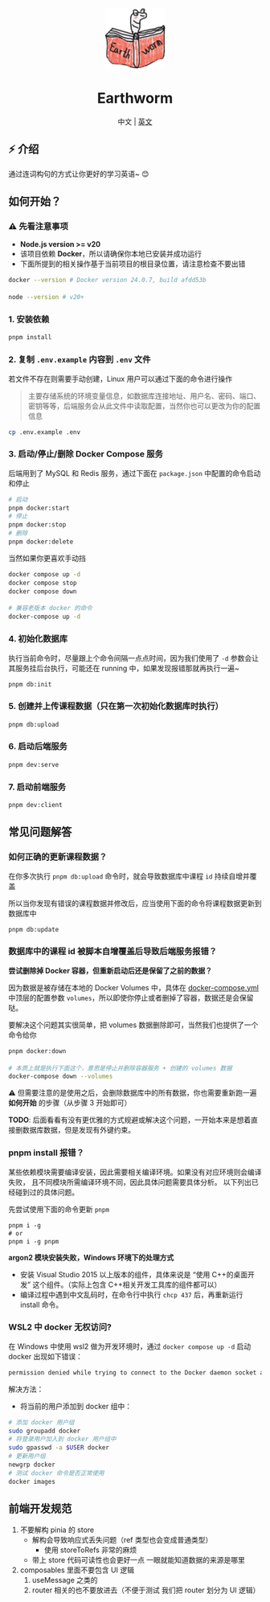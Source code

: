 <div align="center">
  <img alt="Earthworm" width="120" height="120" src="./apps/client/public/logo.png">
  <h1>Earthworm</h1>
  <span>中文 | <a href="./README.md">英文</a></span>
</div>

## ⚡ 介绍

通过连词构句的方式让你更好的学习英语~ 😊

## 如何开始？

### ⚠️ 先看注意事项

- **Node.js version >= v20**
- 该项目依赖 **Docker**，所以请确保你本地已安装并成功运行
- 下面所提到的相关操作基于当前项目的根目录位置，请注意检查不要出错

```bash
docker --version # Docker version 24.0.7, build afdd53b

node --version # v20+
```

### 1. 安装依赖

```bash
pnpm install
```

### 2. 复制 `.env.example` 内容到 `.env` 文件

若文件不存在则需要手动创建，Linux 用户可以通过下面的命令进行操作

> 主要存储系统的环境变量信息，如数据库连接地址、用户名、密码、端口、密钥等等，后端服务会从此文件中读取配置，当然你也可以更改为你的配置信息

```bash
cp .env.example .env
```

### 3. 启动/停止/删除 Docker Compose 服务

后端用到了 MySQL 和 Redis 服务，通过下面在 `package.json` 中配置的命令启动和停止

```bash
# 启动
pnpm docker:start
# 停止
pnpm docker:stop
# 删除
pnpm docker:delete
```

当然如果你更喜欢手动挡

```bash
docker compose up -d
docker compose stop
docker compose down

# 兼容老版本 docker 的命令
docker-compose up -d
```

### 4. 初始化数据库

执行当前命令时，尽量跟上个命令间隔一点点时间，因为我们使用了 `-d` 参数会让其服务挂后台执行，可能还在 running 中，如果发现报错那就再执行一遍~

```bash
pnpm db:init
```

### 5. 创建并上传课程数据（只在第一次初始化数据库时执行）

```bash
pnpm db:upload
```

### 6. 启动后端服务

```bash
pnpm dev:serve
```

### 7. 启动前端服务

```bash
pnpm dev:client
```

## 常见问题解答

### 如何正确的更新课程数据？

在你多次执行 `pnpm db:upload` 命令时，就会导致数据库中课程 `id` 持续自增并覆盖

所以当你发现有错误的课程数据并修改后，应当使用下面的命令将课程数据更新到数据库中

```bash
pnpm db:update
```

### 数据库中的课程 id 被脚本自增覆盖后导致后端服务报错？

**尝试删除掉 Docker 容器，但重新启动后还是保留了之前的数据？**

因为数据是被存储在本地的 Docker Volumes 中，具体在 [docker-compose.yml](./docker-compose.yml) 中顶层的配置参数 `volumes`，所以即使你停止或者删掉了容器，数据还是会保留哒。

要解决这个问题其实很简单，把 volumes 数据删除即可，当然我们也提供了一个命令给你

```bash
pnpm docker:down

# 本质上就是执行下面这个，意思是停止并删除容器服务 + 创建的 volumes 数据
docker-compose down --volumes
```

⚠️ 但需要注意的是使用之后，会删除数据库中的所有数据，你也需要重新跑一遍 **如何开始** 的步骤（从步骤 3 开始即可）

**TODO**: 后面看看有没有更优雅的方式规避或解决这个问题，一开始本来是想着直接删数据库数据，但是发现有外键约束。

### pnpm install 报错？

某些依赖模块需要编译安装，因此需要相关编译环境。如果没有对应环境则会编译失败， 且不同模块所需编译环境不同，因此具体问题需要具体分析。
以下列出已经碰到过的具体问题。

先尝试使用下面的命令更新 `pnpm`

```shell
pnpm i -g
# or
pnpm i -g pnpm
```

**argon2 模块安装失败，Windows 环境下的处理方式**

- 安装 Visual Studio 2015 以上版本的组件，具体来说是 “使用 C++的桌面开发” 这个组件。（实际上包含 C++相关开发工具库的组件都可以）
- 编译过程中遇到中文乱码时，在命令行中执行 `chcp 437` 后，再重新运行 install 命令。

### WSL2 中 docker 无权访问?

在 Windows 中使用 wsl2 做为开发环境时，通过 `docker compose up -d` 启动 docker 出现如下错误：

```bash
permission denied while trying to connect to the Docker daemon socket at unix:///var/run/docker.sock: Get "http://%2Fvar%2Frun%2Fdocker.sock/v1.24/containers/json": dial unix /var/run/docker.sock: connect: permission denied
```

解决方法：

- 将当前的用户添加到 docker 组中：

```bash
# 添加 docker 用户组
sudo groupadd docker
# 将登录用户加入到 docker 用户组中
sudo gpasswd -a $USER docker
# 更新用户组
newgrp docker
# 测试 docker 命令是否正常使用
docker images
```

## 前端开发规范

1. 不要解构 pinia 的 store
   - 解构会导致响应式丢失问题（ref 类型也会变成普通类型）
     - 使用 storeToRefs 非常的麻烦
   - 带上 store 代码可读性也会更好一点 一眼就能知道数据的来源是哪里
2. composables 里面不要包含 UI 逻辑
   1. useMessage 之类的
   2. router 相关的也不要放进去（不便于测试 我们把 router 划分为 UI 逻辑）
